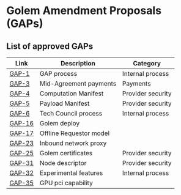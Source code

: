 # Golem Amendment Proposals (GAPs)

## List of approved GAPs


| Link                                                                         | Description             | Category          |
|------------------------------------------------------------------------------|-------------------------|-------------------|
| [GAP-1](./gap-1_gap_process/gap-1_gap_process.md)                            | GAP process             | Internal process  |
| [GAP-3](./gap-3_mid_agreement_payments/gap-3_mid_agreement_payments.md)      | Mid-Agreement payments  | Payments          |
| [GAP-4](./gap-4_comp_manifest/gap-4_comp_manifest.md)                        | Computation Manifest    | Provider security |
| [GAP-5](./gap-5_payload_manifest/gap-5_payload_manifest.md)                  | Payload Manifest        | Provider security |
| [GAP-6](./gap-6_tech_council_process/gap-6_tech_council_process.md)          | Tech Council process    | Internal process  |
| [GAP-16](./gap-16_golem_deploy/gap-16_golem_deploy.md)                       | Golem deploy            |                   |
| [GAP-17](./gap-17_offline_requestor_model/gap-17_offline_requestor_model.md) | Offline Requestor model |                   |
| [GAP-23](./gap-23_inbound_network_proxy/gap-23_inbound_network_proxy.md)     | Inbound network proxy   |                   |
| [GAP-25](./gap-25_golem_certificates/gap-25_golem_certificates.md)           | Golem certificates      | Provider security |
| [GAP-31](./gap-31_node_descriptor/gap-31_node_descriptor.md)                 | Node descriptor         | Provider security |
| [GAP-32](./gap-32_experimental_features/gap-32_experimental_features.md)     | Experimental features   | Internal process  |
| [GAP-35](./gap-35_gpu_pci_capability/gap-35_gpu_pci_capability.md)           | GPU pci capability      |                   |
